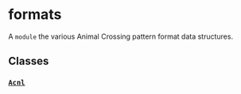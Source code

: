 # formats

A `module` the various Animal Crossing pattern format data structures.

## Classes

### [`Acnl`](./Acnl)